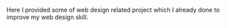 Here I provided some of web design related project which I already done to improve my web design skill.
